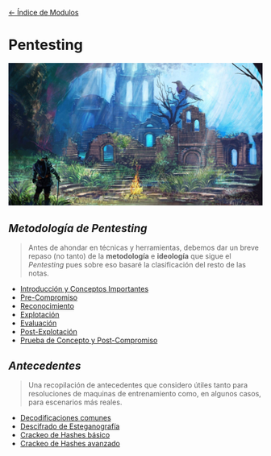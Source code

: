 [<- Índice de Modulos](../HackingFightClub.md)
# Pentesting

![bonfire2.jpg](../../imagenes/bonfire2.jpg)

## *Metodología de Pentesting*

> Antes de ahondar en técnicas y herramientas, debemos dar un breve repaso (no tanto) de la **metodología** e **ideología** que sigue el *Pentesting* pues sobre eso basaré la clasificación del resto de las notas.

- [Introducción y Conceptos Importantes](metodologia/Intro.md)
- [Pre-Compromiso](metodologia/Precompromiso.md)
- [Reconocimiento](metodologia/Reconocimiento.md)
- [Explotación](metodologia/Explotacion.md)
- [Evaluación](metodologia/Evaluacion.md)
- [Post-Explotación](metodologia/Postexplotacion.md)
- [Prueba de Concepto y Post-Compromiso](metodologia/PruebaConcepto.md)

## *Antecedentes*

> Una recopilación de antecedentes que considero útiles tanto para resoluciones de maquinas de entrenamiento como, en algunos casos, para escenarios más reales.

- [Decodificaciones comunes](antecedentes/Decodificaciones.md)
- [Descifrado de Esteganografía](antecedentes/Esteganografia.md)
- [Crackeo de Hashes básico](antecedentes/HashCrackingBasico.md)
- [Crackeo de Hashes avanzado](antecedentes/HashCrackingAvanzado.md)